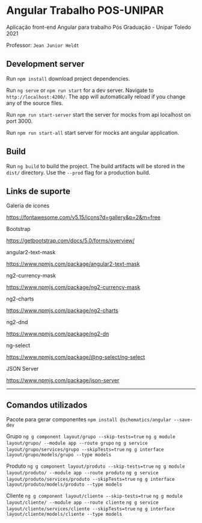 # Angular Trabalho POS-UNIPAR

Aplicação front-end Angular para trabalho Pós Graduação - Unipar Toledo 2021

Professor: `Jean Junior Heldt`


## Development server

Run `npm install` download project dependencies.

Run `ng serve` or `npm run start` for a dev server. Navigate to `http://localhost:4200/`. The app will automatically reload if you change any of the source files.

Run `npm run start-server` start the server for mocks from api localhost on port 3000.

Run `npm run start-all` start server for mocks ant angular application.

## Build

Run `ng build` to build the project. The build artifacts will be stored in the `dist/` directory. Use the `--prod` flag for a production build.



## Links de suporte

Galeria de icones

https://fontawesome.com/v5.15/icons?d=gallery&p=2&m=free


Bootstrap

https://getbootstrap.com/docs/5.0/forms/overview/


angular2-text-mask

https://www.npmjs.com/package/angular2-text-mask


ng2-currency-mask

https://www.npmjs.com/package/ng2-currency-mask


ng2-charts

https://www.npmjs.com/package/ng2-charts


ng2-dnd

https://www.npmjs.com/package/ng2-dn


ng-select

https://www.npmjs.com/package/@ng-select/ng-select


JSON Server

https://www.npmjs.com/package/json-server


---

## Comandos utilizados

Pacote para gerar componentes
`npm install @schematics/angular --save-dev`

Grupo
`ng g component layout/grupo --skip-tests=true`
`ng g module layout/grupo/ --module app --route grupo`
`ng g service layout/grupo/services/grupo --skipTests=true`
`ng g interface layout/grupo/models/grupo --type models`

Produto
`ng g component layout/produto --skip-tests=true`
`ng g module layout/produto/ --module app --route produto`
`ng g service layout/produto/services/produto --skipTests=true`
`ng g interface layout/produto/models/produto --type models`

Cliente
`ng g component layout/cliente --skip-tests=true`
`ng g module layout/cliente/ --module app --route cliente`
`ng g service layout/cliente/services/cliente --skipTests=true`
`ng g interface layout/cliente/models/cliente --type models`